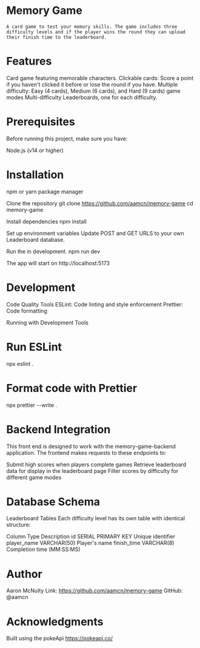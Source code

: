 # Memory Game

    A card game to test your memory skills. The game includes three difficulty levels and if the player wins the round they can upload their finish time to the leaderboard.

# Features

Card game featuring memorable characters.
Clickable cards: Score a point if you haven't clicked it before or lose the round if you have.
Multiple difficulty: Easy (4 cards), Medium (6 cards), and Hard (9 cards) game modes
Multi-difficulty Leaderboards, one for each difficulty.

# Prerequisites

Before running this project, make sure you have:

Node.js (v14 or higher)

# Installation

npm or yarn package manager

Clone the repository
git clone https://github.com/aamcn/memory-game
cd memory-game

Install dependencies
npm install

Set up environment variables
Update POST and GET URLS to your own Leaderboard database.

Run the in development.
npm run dev

The app will start on http://localhost:5173

# Development

Code Quality Tools
ESLint: Code linting and style enforcement
Prettier: Code formatting

Running with Development Tools

# Run ESLint

npx eslint .

# Format code with Prettier

npx prettier --write .

# Backend Integration

This front end is designed to work with the memory-game-backend application. The frontend makes requests to these endpoints to:

Submit high scores when players complete games
Retrieve leaderboard data for display in the leaderboard page
Filter scores by difficulty for different game modes

# Database Schema

Leaderboard Tables
Each difficulty level has its own table with identical structure:

Column Type Description
id SERIAL PRIMARY KEY Unique identifier
player_name VARCHAR(50) Player's name
finish_time VARCHAR(8) Completion time (MM:SS:MS)

# Author

Aaron McNulty
Link: https://github.com/aamcn/memory-game
GitHub: @aamcn

# Acknowledgments

Built using the pokeApi https://pokeapi.co/
